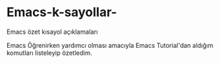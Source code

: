 # Emacs-k-sayollar-
Emacs özet kısayol açıklamaları

Emacs Öğrenirken yardımcı olması amacıyla Emacs Tutorial'dan aldığım komutları listeleyip özetledim. </br>
